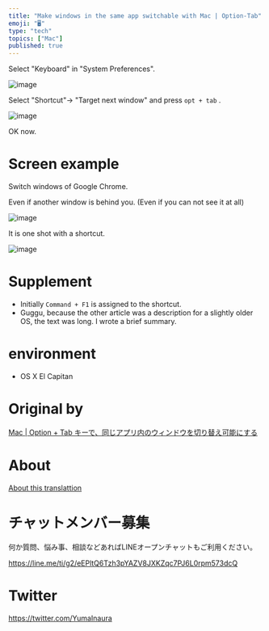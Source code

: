 ```yaml
---
title: "Make windows in the same app switchable with Mac | Option-Tab"
emoji: "🖥"
type: "tech"
topics: ["Mac"]
published: true
---
```


Select "Keyboard" in "System Preferences".

![image](https://qiita-image-store.s3.amazonaws.com/0/90607/0e4550ef-7c0a-0c7f-ac3c-abc9b6479f3e.png)

Select "Shortcut"-\> "Target next window" and press `opt + tab` .

![image](https://qiita-image-store.s3.amazonaws.com/0/90607/e3c76e7f-7ed7-f077-2349-abb91c853337.png)

OK now.

# Screen example 

Switch windows of Google Chrome.

Even if another window is behind you. (Even if you can not see it at all)

![image](https://qiita-image-store.s3.amazonaws.com/0/90607/345d55e7-1667-cdd9-0012-1834a03cbaf8.png)

It is one shot with a shortcut.

![image](https://qiita-image-store.s3.amazonaws.com/0/90607/e37ec081-5197-c28f-e118-4802e9f36a1e.png)

# Supplement 

- Initially `Command + F1` is assigned to the shortcut. 
- Guggu, because the other article was a description for a slightly older OS, the text was long. I wrote a brief summary. 

# environment 

- OS X El Capitan 


# Original by
[Mac  | Option + Tab キーで、同じアプリ内のウィンドウを切り替え可能にする](https://qiita.com/Yinaura/items/10fe5fe0cb0a795a0f58)

# About

[About this translattion](https://qiita.com/YumaInaura/items/7f6fd1e9310a6816469a)








<!-- Update From Qiita API -->

# チャットメンバー募集


何か質問、悩み事、相談などあればLINEオープンチャットもご利用ください。

https://line.me/ti/g2/eEPltQ6Tzh3pYAZV8JXKZqc7PJ6L0rpm573dcQ





# Twitter


https://twitter.com/YumaInaura


<!-- Update From Qiita API -->


